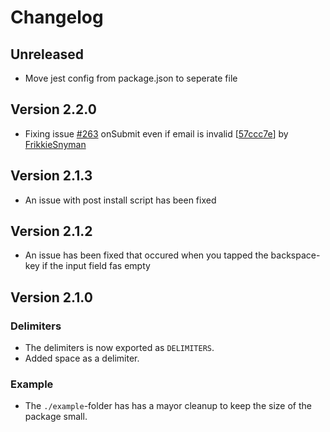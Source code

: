 # Changelog

## Unreleased
- Move jest config from package.json to seperate file

## Version 2.2.0
- Fixing issue [#263](https://github.com/arelstone/react-native-email-chip/issues/263)  onSubmit even if email is invalid [[57ccc7e](https://github.com/arelstone/react-native-email-chip/commit/57ccc7eaacc53ef1aa9cb2bf8dde1ade7515e2f2)] by [FrikkieSnyman](https://github.com/FrikkieSnyman) 

## Version 2.1.3
- An issue with post install script has been fixed

## Version 2.1.2
- An issue has been fixed that occured when you tapped the backspace-key if the input field fas empty

## Version 2.1.0

### Delimiters
- The delimiters is now exported as `DELIMITERS`.
- Added space as a delimiter.

### Example
- The `./example`-folder has has a mayor cleanup to keep the size of the package small.

